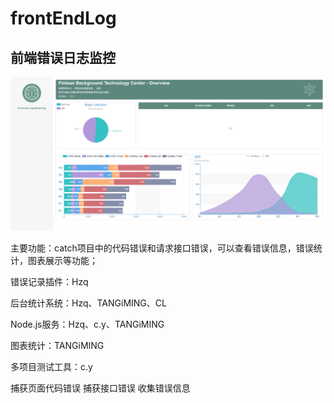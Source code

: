 # frontEndLog
## 前端错误日志监控

<div align=center>
  <img src="./logo.png">
</div>

主要功能：catch项目中的代码错误和请求接口错误，可以查看错误信息，错误统计，图表展示等功能；

错误记录插件：Hzq

后台统计系统：Hzq、TANGiMING、CL

Node.js服务：Hzq、c.y、TANGiMING

图表统计：TANGiMING

多项目测试工具：c.y

捕获页面代码错误
捕获接口错误
收集错误信息
